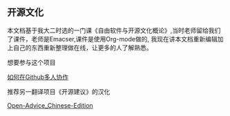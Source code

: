 ## 开源文化

本文档基于我大二时选的一门课《自由软件与开源文化概论》,当时老师留给我们了课件，老师是Emacser,课件是使用Org-mode做的,
我现在讲本文档重新编辑加上自己的东西重新整理做在线，让更多的人了解熟悉。

想要参与这个项目

[如何在Github多人协作](https://gist.github.com/4378619)

推荐另一翻译项目《开源建议》的汉化

[Open-Advice_Chinese-Edition](https://github.com/zwz/Open-Advice_Chinese-Edition)

